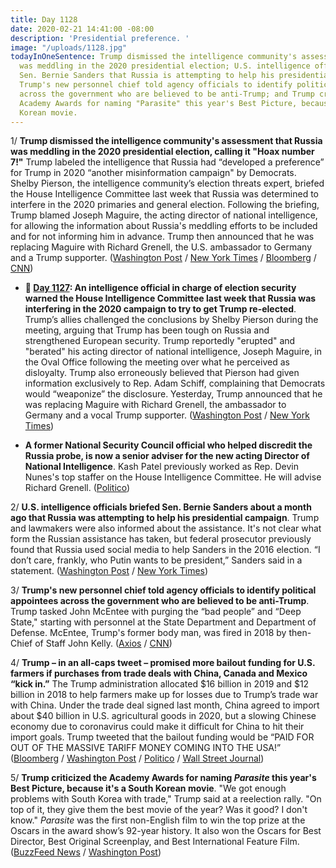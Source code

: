 ```yaml
---
title: Day 1128
date: 2020-02-21 14:41:00 -08:00
description: 'Presidential preference. '
image: "/uploads/1128.jpg"
todayInOneSentence: Trump dismissed the intelligence community's assessment that Russia
  was meddling in the 2020 presidential election; U.S. intelligence officials briefed
  Sen. Bernie Sanders that Russia is attempting to help his presidential campaign;
  Trump's new personnel chief told agency officials to identify political appointees
  across the government who are believed to be anti-Trump; and Trump criticized the
  Academy Awards for naming "Parasite" this year's Best Picture, because it's a South
  Korean movie.
---
```


1/ **Trump dismissed the intelligence community's assessment that Russia was meddling in the 2020 presidential election, calling it "Hoax number 7!"** Trump labeled the intelligence that Russia had “developed a preference” for Trump in 2020 “another misinformation campaign" by Democrats. Shelby Pierson, the intelligence community’s election threats expert, briefed the House Intelligence Committee last week that Russia was determined to interfere in the 2020 primaries and general election. Following the briefing, Trump blamed Joseph Maguire, the acting director of national intelligence, for allowing the information about Russia's meddling efforts to be included and for not informing him in advance. Trump then announced that he was replacing Maguire with Richard Grenell, the U.S. ambassador to Germany and a Trump supporter. ([Washington Post](https://www.washingtonpost.com/politics/trump-dismisses-intelligence-officials-assessment-of-russian-preference-for-him-as-democratic-hoax/2020/02/21/295007fe-54c2-11ea-9e47-59804be1dcfb_story.html) / [New York Times](https://www.nytimes.com/2020/02/21/us/politics/trump-and-russia.html) / [Bloomberg](https://www.bloomberg.com/news/articles/2020-02-21/trump-mad-that-democrats-got-spy-agency-to-say-russia-favors-him?sref=MIBMEEoj) / [CNN](https://www.cnn.com/2020/02/20/politics/trump-russia-intelligence-2020/index.html))

* **📌 [Day 1127](https://whatthefuckjusthappenedtoday.com/2020/02/20/day-1127/#1-an-intelligence-official-in-charge): An intelligence official in charge of election security warned the House Intelligence Committee last week that Russia was interfering in the 2020 campaign to try to get Trump re-elected**. Trump’s allies challenged the conclusions by Shelby Pierson during the meeting, arguing that Trump has been tough on Russia and strengthened European security. Trump reportedly "erupted" and "berated" his acting director of national intelligence, Joseph Maguire, in the Oval Office following the meeting over what he perceived as disloyalty. Trump also erroneously believed that Pierson had given information exclusively to Rep. Adam Schiff, complaining that Democrats would “weaponize” the disclosure. Yesterday, Trump announced that he was replacing Maguire with Richard Grenell, the ambassador to Germany and a vocal Trump supporter. ([Washington Post](https://www.washingtonpost.com/national-security/after-a-congressional-briefing-on-election-threats-trump-soured-on-acting-spy-chief/2020/02/20/1ed2b4ec-53f1-11ea-b119-4faabac6674f_story.html) / [New York Times](https://www.nytimes.com/2020/02/20/us/politics/russian-interference-trump-democrats.html))

* **A former National Security Council official who helped discredit the Russia probe, is now a senior adviser for the new acting Director of National Intelligence**. Kash Patel previously worked as Rep. Devin Nunes's top staffer on the House Intelligence Committee. He will advise Richard Grenell. ([Politico](https://www.politico.com/news/2020/02/20/kash-patel-odni-post-116546))

2/ **U.S. intelligence officials briefed Sen. Bernie Sanders about a month ago that Russia was attempting to help his presidential campaign**. Trump and lawmakers were also informed about the assistance. It's not clear what form the Russian assistance has taken, but federal prosecutor previously found that Russia used social media to help Sanders in the 2016 election. “I don’t care, frankly, who Putin wants to be president,” Sanders said in a statement. ([Washington Post](https://www.washingtonpost.com/national-security/bernie-sanders-briefed-by-us-officials-that-russia-is-trying-to-help-his-presidential-campaign/2020/02/21/5ad396a6-54bd-11ea-929a-64efa7482a77_story.html) / [New York Times](https://www.nytimes.com/2020/02/21/us/politics/russia-sanders-trump.html?action=click&module=Top%20Stories&pgtype=Homepage))

3/ **Trump's new personnel chief told agency officials to identify political appointees across the government who are believed to be anti-Trump**. Trump tasked John McEntee with purging the “bad people” and “Deep State," starting with personnel at the State Department and Department of Defense. McEntee, Trump's former body man, was fired in 2018 by then-Chief of Staff John Kelly. ([Axios](https://www.axios.com/scoop-white-house-personnel-chief-targets-never-trumpers-2ee51bfd-03f9-4971-8308-863c81ace5f0.html) / [CNN](https://www.cnn.com/2020/02/21/politics/john-mcentee-disloyal-white-house-staffers/index.html))

4/ **Trump – in an all-caps tweet – promised more bailout funding for U.S. farmers if purchases from trade deals with China, Canada and Mexico “kick in.”** The Trump administration allocated $16 billion in 2019 and $12 billion in 2018 to help farmers make up for losses due to Trump’s trade war with China. Under the trade deal signed last month, China agreed to import about $40 billion in U.S. agricultural goods in 2020, but a slowing Chinese economy due to coronavirus could make it difficult for China to hit their import goals. Trump tweeted that the bailout funding would be “PAID FOR OUT OF THE MASSIVE TARIFF MONEY COMING INTO THE USA!” ([Bloomberg](https://www.bloomberg.com/news/articles/2020-02-21/trump-floats-more-trade-aid-to-farmers-if-overseas-purchases-lag?srnd=politics-vp&sref=MIBMEEoj) / [Washington Post](https://www.washingtonpost.com/business/2020/02/21/all-caps-tweet-president-trump-vows-new-farm-bailouts-china-purchases-appear-weaker-than-promised/) / [Politico](https://www.politico.com/news/2020/02/21/trump-teases-more-trade-bailout-money-for-farmers-116591) / [Wall Street Journal](https://www.wsj.com/articles/trump-says-hes-prepared-to-give-more-aid-to-farmers-hurt-by-trade-conflict-11582310172))

5/ **Trump criticized the Academy Awards for naming *Parasite* this year's Best Picture, because it's a South Korean movie**. "We got enough problems with South Korea with trade," Trump said at a reelection rally. "On top of it, they give them the best movie of the year? Was it good? I don't know." *Parasite* was the first non-English film to win the top prize at the Oscars in the award show’s 92-year history. It also won the Oscars for Best Director, Best Original Screenplay, and Best International Feature Film. ([BuzzFeed News](https://www.buzzfeednews.com/article/skbaer/trump-parasite-oscars-best-picture-south-korea) / [Washington Post](https://www.washingtonpost.com/business/2020/02/21/trump-parasite-texas/))
